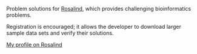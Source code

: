 Problem solutions for [Rosalind](http://rosalind.info/), which provides challenging
bioinformatics problems.

Registration is encouraged; it allows the developer to download larger sample data
sets and verify their solutions.

[My profile on Rosalind](http://rosalind.info/users/macintux/)
